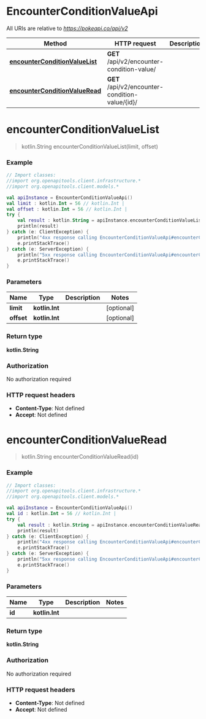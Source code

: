 # EncounterConditionValueApi

All URIs are relative to *https://pokeapi.co/api/v2*

Method | HTTP request | Description
------------- | ------------- | -------------
[**encounterConditionValueList**](EncounterConditionValueApi.md#encounterConditionValueList) | **GET** /api/v2/encounter-condition-value/ | 
[**encounterConditionValueRead**](EncounterConditionValueApi.md#encounterConditionValueRead) | **GET** /api/v2/encounter-condition-value/{id}/ | 


<a name="encounterConditionValueList"></a>
# **encounterConditionValueList**
> kotlin.String encounterConditionValueList(limit, offset)



### Example
```kotlin
// Import classes:
//import org.openapitools.client.infrastructure.*
//import org.openapitools.client.models.*

val apiInstance = EncounterConditionValueApi()
val limit : kotlin.Int = 56 // kotlin.Int | 
val offset : kotlin.Int = 56 // kotlin.Int | 
try {
    val result : kotlin.String = apiInstance.encounterConditionValueList(limit, offset)
    println(result)
} catch (e: ClientException) {
    println("4xx response calling EncounterConditionValueApi#encounterConditionValueList")
    e.printStackTrace()
} catch (e: ServerException) {
    println("5xx response calling EncounterConditionValueApi#encounterConditionValueList")
    e.printStackTrace()
}
```

### Parameters

Name | Type | Description  | Notes
------------- | ------------- | ------------- | -------------
 **limit** | **kotlin.Int**|  | [optional]
 **offset** | **kotlin.Int**|  | [optional]

### Return type

**kotlin.String**

### Authorization

No authorization required

### HTTP request headers

 - **Content-Type**: Not defined
 - **Accept**: Not defined

<a name="encounterConditionValueRead"></a>
# **encounterConditionValueRead**
> kotlin.String encounterConditionValueRead(id)



### Example
```kotlin
// Import classes:
//import org.openapitools.client.infrastructure.*
//import org.openapitools.client.models.*

val apiInstance = EncounterConditionValueApi()
val id : kotlin.Int = 56 // kotlin.Int | 
try {
    val result : kotlin.String = apiInstance.encounterConditionValueRead(id)
    println(result)
} catch (e: ClientException) {
    println("4xx response calling EncounterConditionValueApi#encounterConditionValueRead")
    e.printStackTrace()
} catch (e: ServerException) {
    println("5xx response calling EncounterConditionValueApi#encounterConditionValueRead")
    e.printStackTrace()
}
```

### Parameters

Name | Type | Description  | Notes
------------- | ------------- | ------------- | -------------
 **id** | **kotlin.Int**|  |

### Return type

**kotlin.String**

### Authorization

No authorization required

### HTTP request headers

 - **Content-Type**: Not defined
 - **Accept**: Not defined

